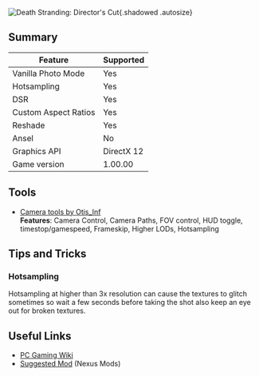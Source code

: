 ![
Death Stranding: Director's Cut](Images\death_stranding.png "Shot by Tokenass"){.shadowed .autosize}

## Summary

Feature | Supported
--|--
Vanilla Photo Mode | Yes
Hotsampling | Yes
DSR | Yes
Custom Aspect Ratios | Yes
Reshade | Yes
Ansel | No
Graphics API | DirectX 12
Game version | 1.00.00
 
## Tools

* [Camera tools by Otis_Inf](https://patreon.com/Otis_Inf)  
**Features**: Camera Control, Camera Paths, FOV control, HUD toggle, timestop/gamespeed, Frameskip, Higher LODs, Hotsampling



## Tips and Tricks

### Hotsampling

Hotsampling at higher than 3x resolution can cause the textures to glitch sometimes so wait a few seconds before taking the shot also keep an eye out for broken textures.

## Useful Links

* [PC Gaming Wiki](https://www.pcgamingwiki.com/wiki/Death_Stranding:_Director%27s_Cut)
* [Suggested Mod](https://www.nexusmods.com/deathstranding) (Nexus Mods)


